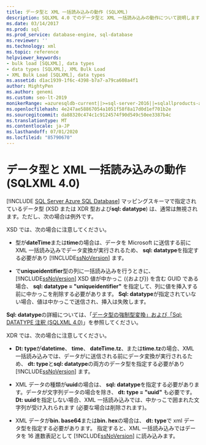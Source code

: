 ```yaml
---
title: データ型と XML 一括読み込みの動作 (SQLXML)
description: SQLXML 4.0 でのデータ型と XML 一括読み込みの動作について説明します。
ms.date: 03/14/2017
ms.prod: sql
ms.prod_service: database-engine, sql-database
ms.reviewer: ''
ms.technology: xml
ms.topic: reference
helpviewer_keywords:
- bulk load [SQLXML], data types
- data types [SQLXML], XML Bulk Load
- XML Bulk Load [SQLXML], data types
ms.assetid: d1ac1939-1f6c-4398-b7a7-a79ca608a4f1
author: MightyPen
ms.author: genemi
ms.custom: seo-lt-2019
monikerRange: =azuresqldb-current||>=sql-server-2016||=sqlallproducts-allversions||>=sql-server-linux-2017||=azuresqldb-mi-current
ms.openlocfilehash: 4e247ae58867054a1051f58f8a17d0d1ef701b2e
ms.sourcegitcommit: da88320c474c1c9124574f90d549c50ee3387b4c
ms.translationtype: MT
ms.contentlocale: ja-JP
ms.lasthandoff: 07/01/2020
ms.locfileid: "85790670"
---
```

# <a name="data-types-and-xml-bulk-load-behavior-sqlxml-40"></a>データ型と XML 一括読み込みの動作 (SQLXML 4.0)
[!INCLUDE [SQL Server Azure SQL Database](../../../includes/applies-to-version/sql-asdb.md)]
  マッピングスキーマで指定されているデータ型 (XSD または XDR 型および**sql: datatype**) は、通常は無視されます。ただし、次の場合は例外です。  
  
 XSD では、次の場合に注意してください。  
  
-   型が**dateTime**または**time**の場合は、データを Microsoft に送信する前に XML 一括読み込みでデータ変換が実行されるため、 **sql: datatype**を指定する必要があり [!INCLUDE[ssNoVersion](../../../includes/ssnoversion-md.md)] ます。  
  
-   で**uniqueidentifier**型の列に一括読み込みを行うときに、 [!INCLUDE[ssNoVersion](../../../includes/ssnoversion-md.md)] XSD 値が中かっこ ({および}) を含む GUID である場合、 **sql: datatype = "uniqueidentifier"** を指定して、列に値を挿入する前に中かっこを削除する必要があります。 **Sql: datatype**が指定されていない場合、値は中かっこで送信され、挿入は失敗します。  
  
 **Sql: datatype**の詳細については、「[データ型の強制型変換」および「Sql: DATATYPE 注釈 &#40;SQLXML 4.0&#41;](../../../relational-databases/sqlxml-annotated-xsd-schemas-using/data-type-coercions-and-the-sql-datatype-annotation-sqlxml-4-0.md)」を参照してください。  
  
 XDR では、次の場合に注意してください。  
  
-   **Dt: type**が**datetime**、 **time**、 **dateTime.tz**、または**time.tz**の場合、XML 一括読み込みでは、データがに送信される前にデータ変換が実行されるため、 **dt: type**と**sql: datatype**の両方のデータ型を指定する必要があり [!INCLUDE[ssNoVersion](../../../includes/ssnoversion-md.md)] ます。  
  
-   XML データの種類が**uuid**の場合は、 **sql: datatype**を指定する必要があります。データが文字列データの場合を除き、 **dt: type = "uuid"** も必要です。 **Dt: uuid**を指定しない場合、XML 一括読み込みでは、中かっこで囲まれた文字列が受け入れられます (必要な場合は削除されます)。  
  
-   XML データが**bin. base64**または**bin. hex**の場合は、 **dt: type**で xml データ型を指定する必要があります。 指定すると、XML 一括読み込みではデータを 16 進数表記として [!INCLUDE[ssNoVersion](../../../includes/ssnoversion-md.md)] に読み込みます。  
  
  
